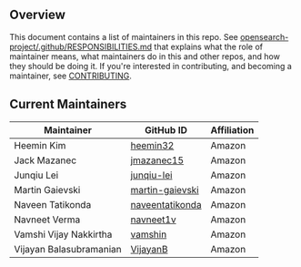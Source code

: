## Overview

This document contains a list of maintainers in this repo. See [opensearch-project/.github/RESPONSIBILITIES.md](https://github.com/opensearch-project/.github/blob/main/RESPONSIBILITIES.md#maintainer-responsibilities) that explains what the role of maintainer means, what maintainers do in this and other repos, and how they should be doing it. If you're interested in contributing, and becoming a maintainer, see [CONTRIBUTING](CONTRIBUTING.md).

## Current Maintainers

| Maintainer              | GitHub ID                                             | Affiliation |
|-------------------------|-------------------------------------------------------|-------------|
| Heemin Kim              | [heemin32](https://github.com/heemin32)               | Amazon      |
| Jack Mazanec            | [jmazanec15](https://github.com/jmazanec15)           | Amazon      |
| Junqiu Lei              | [junqiu-lei](https://github.com/junqiu-lei)           | Amazon      |
| Martin Gaievski         | [martin-gaievski](https://github.com/martin-gaievski) | Amazon      |
| Naveen Tatikonda        | [naveentatikonda](https://github.com/naveentatikonda) | Amazon      |
| Navneet Verma           | [navneet1v](https://github.com/navneet1v)             | Amazon      |
| Vamshi Vijay Nakkirtha  | [vamshin](https://github.com/vamshin)                 | Amazon      |
| Vijayan Balasubramanian | [VijayanB](https://github.com/VijayanB)               | Amazon      |